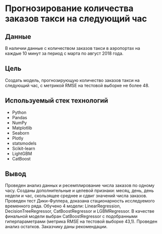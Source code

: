 # Прогнозирование количества заказов такси на следующий час

## Данные
В наличии данные с количеством заказов такси в аэропортах на каждые 10 минут за период с марта по август 2018 года.

## Цель
Создать модель, прогнозирующую количество заказов такси на следующий час, с метрикой RMSE на тестовой выборке не более 48.

## Используемый стек технологий
* Python 
* Pandas
* NumPy
* Matplotlib
* Seaborn
* Plotly
* statsmodels
* Scikit-learn
* LightGBM
* CatBoost

## Вывод
Проведен анализ данных и ресемплирование числа заказов по одному часу. Созданы дополнительные и целевой признаки: месяц, день, день недели и час, скользящее среднее и сдвиг значений числа заказов. Проведен тест Дики-Фуллера, доказана стационарность исследуемого временного ряда. Обучено 4 модели: LinearRegression, DecisionTreeRegressor, CatBoostRegressor и LGBMRegressor. В качестве финальной модели выбран CatBoostRegressor с подобранными гиперпараметрами (метрика RMSE на тестовой выборке 43,1). Проведен анализ остатков. Заказчику даны рекомендации.
